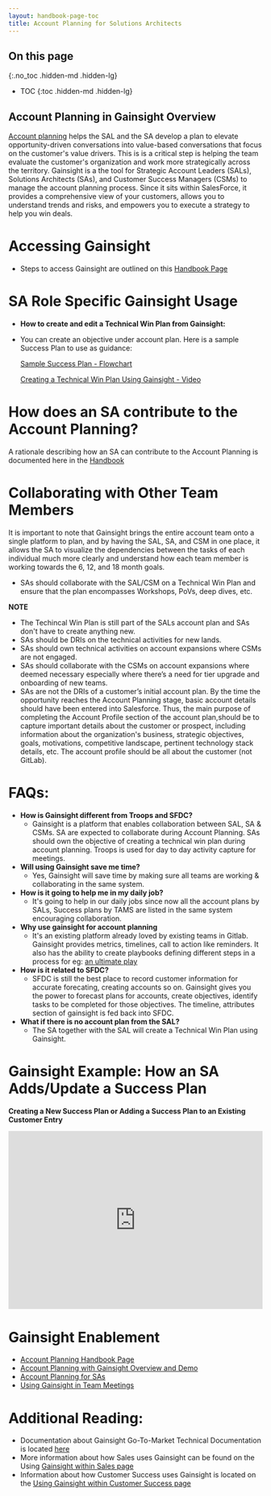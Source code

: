 ```yaml
---
layout: handbook-page-toc
title: Account Planning for Solutions Architects 
---
```

## On this page
{:.no_toc .hidden-md .hidden-lg}

- TOC
{:toc .hidden-md .hidden-lg}


## Account Planning in Gainsight Overview 

[Account planning](/handbook/sales/account-planning/) helps the SAL and the SA develop a plan to elevate opportunity-driven conversations into value-based conversations that focus on the customer's value drivers. This is is a critical step is helping the team evaluate the customer's organization and work more strategically across the territory. Gainsight is a the tool for Strategic Account Leaders (SALs), Solutions Architects (SAs), and Customer Success Managers (CSMs) to manage the account planning process. Since it sits within SalesForce, it provides a comprehensive view of your customers, allows you to understand trends and risks, and empowers you to execute a strategy to help you win deals.

# Accessing Gainsight
- Steps to access Gainsight are outlined on this [Handbook Page](https://about.gitlab.com/handbook/sales/gainsight/#getting-started)


# SA Role Specific Gainsight Usage
- **How to create and edit a Technical Win Plan from Gainsight:**
* You can create an objective under account plan. Here is a sample Success Plan to use as guidance:

  [Sample Success Plan - Flowchart](https://lucid.app/documents/view/3f6a8cf8-f63a-4649-b797-c540034c3f1e)
  
  [Creating a Technical Win Plan Using Gainsight - Video](https://drive.google.com/file/d/1dLeFXZsU-1ArzQlpeSEcdqCP6u59vJSd/view)

# How does an SA contribute to the Account Planning?
A rationale describing how an SA can contribute to the Account Planning is documented here in the [Handbook](https://about.gitlab.com/handbook/sales/field-operations/customer-success-operations/gainsight/gainsight-gtm.html)


# Collaborating with Other Team Members
It is important to note that Gainsight brings the entire account team onto a single platform to plan, and by having the SAL, SA, and CSM in one place, it allows the SA to visualize the dependencies between the tasks of each individual much more clearly and understand how each team member is working towards the 6, 12, and 18 month goals.
- SAs should collaborate with the SAL/CSM on a Technical Win Plan and ensure that the plan encompasses Workshops, PoVs, deep dives, etc. 

**NOTE**
- The Techincal Win Plan is still part of the SALs account plan and SAs don't have to create anything new.
- SAs should be DRIs on the technical activities for new lands.
- SAs should own technical activities on account expansions where CSMs are not engaged. 
- SAs should collaborate with the CSMs on account expansions where deemed necessary especially where there’s a need for tier upgrade and  onboarding of new teams.
- SAs are not the DRIs of a customer’s initial account plan. By the time the opportunity reaches the Account Planning stage, basic account details should have been entered into Salesforce. Thus, the main purpose of completing the Account Profile section of the account plan,should be to capture important details about the customer or prospect, including information about the organization's business, strategic objectives, goals, motivations, competitive landscape, pertinent technology stack details, etc. The account profile should be all about the customer (not GitLab). 


# FAQs:
- **How is Gainsight different from Troops and SFDC?**
  - Gainsight is a platform that enables collaboration between SAL, SA & CSMs. SA are expected to collaborate during Account Planning. SAs should own the objective of creating a technical win plan during account planning. Troops is used for day to day activity capture for meetings. 
- **Will using Gainsight save me time?**
  - Yes, Gainsight will save time by making sure all teams are working & collaborating in the same system.
- **How is it going to help me in my daily job?**
  - It's going to help in our daily jobs since now all the account plans by SALs, Success plans by TAMS are listed in the same system encouraging collaboration.
- **Why use gainsight for account planning**
  - It's an existing platform already loved by existing teams in Gitlab. Gainsight provides metrics, timelines, call to action like reminders. It also has the ability to create playbooks defining different steps in a process for eg: [an ultimate play](https://about.gitlab.com/handbook/customer-success/solutions-architects/sales-plays/)
- **How is it related to SFDC?**
  - SFDC is still the best place to record customer information for accurate forecating, creating accounts so on. Gainsight gives you the power to forecast plans for accounts, create objectives, identify tasks to be completed for those objectives. The timeline, attributes section of gainsight is fed back into SFDC.
- **What if there is no account plan from the SAL?**
  - The SA together with the SAL will create a Technical Win Plan using Gainsight.


# Gainsight Example: How an SA Adds/Update a Success Plan
**Creating a New Success Plan or Adding a Success Plan to an Existing Customer Entry**
<div style="position: relative; padding-bottom: 69.76744186046511%; height: 0;"><iframe src="https://lucid.app/documents/embeddedchart/3f6a8cf8-f63a-4649-b797-c540034c3f1e" frameborder="0" webkitallowfullscreen mozallowfullscreen allowfullscreen style="position: absolute; top: 0; left: 0; width: 100%; height: 100%;"></iframe></div>


# Gainsight Enablement 
* [Account Planning Handbook Page](/handbook/sales/account-planning/)
* [Account Planning with Gainsight Overview and Demo](https://www.youtube.com/watch?v=Xhor2IIsCQQ)
* [Account Planning for SAs](https://gitlab.edcast.com/pathways/gainsight-for-solutions-architects-sas)
* [Using Gainsight in Team Meetings](https://www.youtube.com/watch?v=gT_pz9PoHHg)

# Additional Reading:
- Documentation about Gainsight Go-To-Market Technical Documentation is located [here](https://about.gitlab.com/handbook/sales/field-operations/customer-success-operations/gainsight/gainsight-gtm.html)
- More information about how Sales uses Gainsight can be found on the Using [Gainsight within Sales page](https://about.gitlab.com/handbook/sales/gainsight/account-planning/)
- Information about how Customer Success uses Gainsight is located on the [Using Gainsight within Customer Success page](https://about.gitlab.com/handbook/customer-success/csm/gainsight/)
